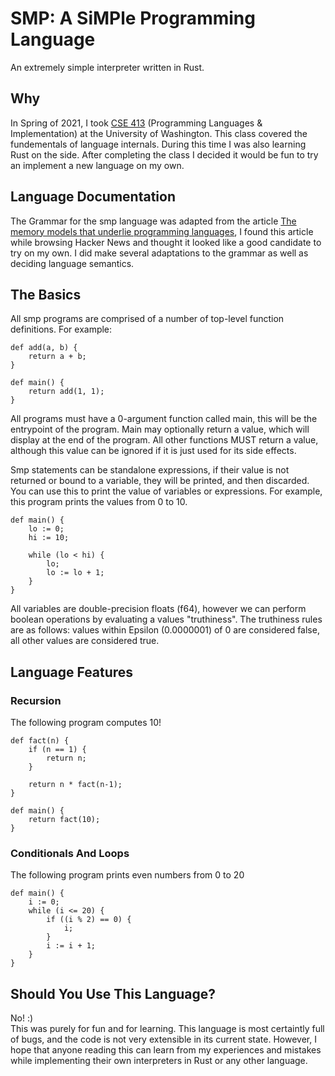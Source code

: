 # SMP: A SiMPle Programming Language
An extremely simple interpreter written in Rust.

## Why
In Spring of 2021, I took [CSE 413](https://courses.cs.washington.edu/courses/cse413/) (Programming Languages & Implementation) at the University of Washington. This class covered the fundementals of language internals. During this time I was also learning Rust on the side. After completing the class I decided it would be fun to try an implement a new language on my own.

## Language Documentation
The Grammar for the smp language was adapted from the article [The memory models that underlie programming languages](http://canonical.org/~kragen/memory-models/), I found this article while browsing Hacker News and thought it looked like a good candidate to try on my own. I did make several adaptations to the grammar as well as deciding language semantics.

## The Basics
All smp programs are comprised of a number of top-level function definitions. For example:
```
def add(a, b) {
    return a + b;
}

def main() {
    return add(1, 1);
}
```
All programs must have a 0-argument function called main, this will be the entrypoint of the program. 
Main may optionally return a value, which will display at the end of the program.
All other functions MUST return a value, although this value can be ignored if it is just used for its side effects.

Smp statements can be standalone expressions, if their value is not returned or bound to a variable, they will be printed, and then discarded. You can use this to print the value of variables or expressions. For example, this program prints the values from 0 to 10.
```
def main() {
    lo := 0;
    hi := 10;

    while (lo < hi) {
        lo;
        lo := lo + 1;
    }
}
```

All variables are double-precision floats (f64), however we can perform boolean operations by evaluating a values "truthiness". The truthiness rules are as follows: values within Epsilon (0.0000001) of 0 are considered false, all other values are considered true. 

## Language Features
### Recursion
The following program computes 10!
```
def fact(n) {
    if (n == 1) {
        return n;
    }

    return n * fact(n-1);
}

def main() {
    return fact(10);
}
```

### Conditionals And Loops
The following program prints even numbers from 0 to 20
```
def main() {
    i := 0;
    while (i <= 20) {
        if ((i % 2) == 0) {
            i;
        }
        i := i + 1;
    }
}
```

## Should You Use This Language?
No! :)  
This was purely for fun and for learning. This language is most certaintly full of bugs, and the code is not very extensible in its current state. However, I hope that anyone reading this can learn from my experiences and mistakes while implementing their own interpreters in Rust or any other language. 